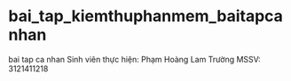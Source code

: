 # bai_tap_kiemthuphanmem_baitapcanhan
bai tap ca nhan
Sinh viên thực hiện: Phạm Hoàng Lam Trường
MSSV: 3121411218
